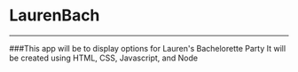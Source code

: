 # LaurenBach
---
###This app will be to display options for Lauren's Bachelorette Party
It will be created using HTML, CSS, Javascript, and Node